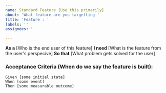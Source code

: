 ```yaml
---
name: Standard Feature [Use this primarily]
about: 'What feature are you targetting '
title: 'Feature : '
labels: ''
assignees: ''

---
```


**As a** [Who is the end user of this feature]
**I need** [What is the feature from the user's perspecive] 
**So that** [What problem gets solved for the user]             

### Acceptance Criteria (When do we say the feature is built):

```gherkin
Given [some initial state]
When [some event]
Then [some measurable outcome]
```
